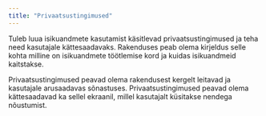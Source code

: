 ```yaml
---
title: "Privaatsustingimused"
---
```

Tuleb luua isikuandmete kasutamist käsitlevad privaatsustingimused ja teha need
kasutajale kättesaadavaks. Rakenduses peab olema kirjeldus selle kohta milline
on isikuandmete töötlemise kord ja kuidas isikuandmeid kaitstakse.

Privaatsustingimused peavad olema rakendusest kergelt leitavad ja kasutajale
arusaadavas sõnastuses. Privaatsustingimused peavad olema kättesaadavad ka
sellel ekraanil, millel kasutajalt küsitakse nendega nõustumist.
